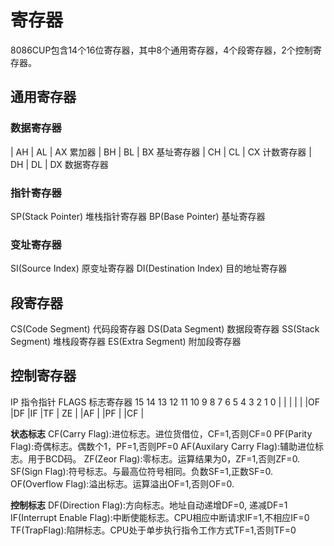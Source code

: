 # 寄存器

8086CUP包含14个16位寄存器，其中8个通用寄存器，4个段寄存器，2个控制寄存器。

## 通用寄存器

### 数据寄存器

| AH  | AL  | AX    累加器
| BH  | BL  | BX     基址寄存器
| CH  | CL  | CX     计数寄存器
| DH  | DL  | DX   数据寄存器

### 指针寄存器

SP(Stack Pointer) 堆栈指针寄存器
BP(Base Pointer) 基址寄存器

### 变址寄存器

SI(Source Index) 原变址寄存器
DI(Destination Index) 目的地址寄存器

## 段寄存器

CS(Code Segment) 代码段寄存器
DS(Data Segment) 数据段寄存器
SS(Stack Segment) 堆栈段寄存器
ES(Extra Segment) 附加段寄存器

## 控制寄存器

IP 指令指针
FLAGS 标志寄存器
 15  14  13  12  11 10   9    8    7    6    5   4    3    2    1    0
|     |     |     |     |     |OF |DF |IF |TF  | ZE |    |AF |     |PF |     |CF |

**状态标志**
CF(Carry Flag):进位标志。进位货借位，CF=1,否则CF=0
PF(Parity Flag):奇偶标志。偶数个1，PF=1,否则PF=0
AF(Auxilary Carry Flag):辅助进位标志。用于BCD码。
ZF(Zeor Flag):零标志。运算结果为0，ZF=1,否则ZF=0.
SF(Sign Flag):符号标志。与最高位符号相同。负数SF=1,正数SF=0.
OF(Overflow Flag):溢出标志。运算溢出OF=1,否则OF=0.

**控制标志**
DF(Direction Flag):方向标志。地址自动递增DF=0, 递减DF=1
IF(Interrupt Enable Flag):中断使能标志。CPU相应中断请求IF=1,不相应IF=0
TF(TrapFlag):陷阱标志。CPU处于单步执行指令工作方式TF=1,否则TF=0

